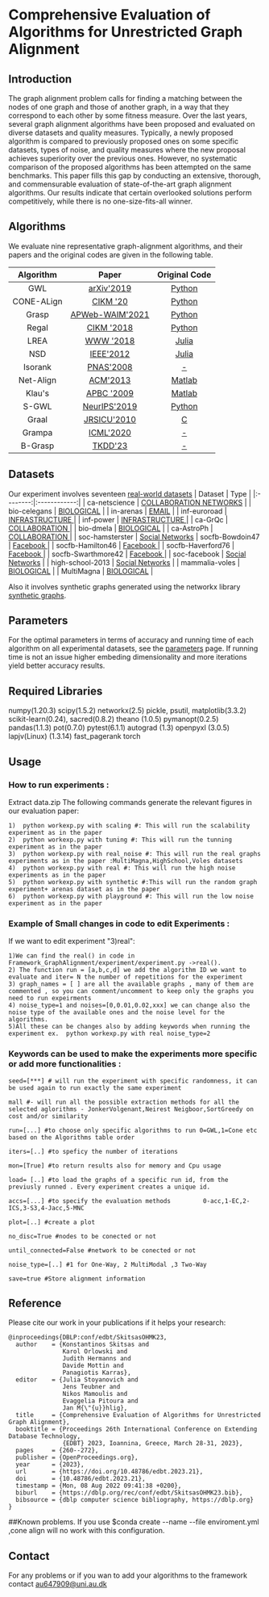 # **Comprehensive Evaluation of Algorithms for Unrestricted Graph Alignment**

## **Introduction**
The graph alignment problem calls for finding a matching between the nodes of one graph and those of another graph, in a way that they correspond to each other by some fitness measure. Over the last years, several graph alignment algorithms have been proposed and evaluated on diverse datasets and quality measures. Typically, a newly proposed algorithm is compared to previously proposed ones on some specific datasets, types of noise, and quality measures where the new proposal achieves superiority over the previous ones. However, no systematic comparison of the proposed algorithms has been attempted on the same benchmarks. This paper fills this gap by conducting an extensive, thorough, and commensurable evaluation of state-of-the-art graph alignment algorithms. Our results indicate that certain overlooked solutions perform competitively, while there is no one-size-fits-all winner.

## Algorithms

We evaluate nine representative graph-alignment algorithms, and their papers and the original codes are given in the following table.

|   Algorithm   |     Paper     |   Original Code   |
|:--------:|:------------:|:--------:|
|  GWL  |  [arXiv'2019](https://arxiv.org/abs/1901.06003)  |  [Python](https://github.com/HongtengXu/gwl)  |
|  CΟΝΕ-ALign   |  [CIKM '20](https://dl.acm.org/doi/10.1145/3340531.3412136)  | [Python](https://github.com/GemsLab/CONE-Align) |
|  Grasp        |    [APWeb-WAIM'2021](https://link.springer.com/chapter/10.1007/978-3-030-85896-4_4)    | [Python](https://github.com/juhuhu/GrASp)      |
|  Regal     |    [CIKM '2018](https://dl.acm.org/doi/10.1145/3269206.3271788)    | [Python](https://github.com/GemsLab/REGAL) |
|  LREA        |    [WWW '2018](https://dl.acm.org/doi/10.1145/3178876.3186128)    |      [Julia](https://github.com/nassarhuda/lowrank_spectral)      |
|  NSD       |    [IEEE'2012](https://ieeexplore.ieee.org/document/5975146)    | [Julia](https://github.com/nassarhuda/NetworkAlignment.jl/blob/master/src/NSD.jl) |
|  Isorank     |    [PNAS'2008](https://www.pnas.org/content/105/35/12763)    |         [-](http://cb.csail.mit.edu/cb/mna/)       |
|  Net-Align        |    [ACM'2013](https://dl.acm.org/doi/10.1145/2435209.2435212)    |[Matlab](https://www.cs.purdue.edu/homes/dgleich/codes/netalign/)      |
|  Klau's        | [APBC '2009](https://bmcbioinformatics.biomedcentral.com/articles/10.1186/1471-2105-10-S1-S59) | [Matlab](https://www.cs.purdue.edu/homes/dgleich/codes/netalign/) |
|  S-GWL        | [NeurIPS'2019](https://proceedings.neurips.cc/paper/2019/file/6e62a992c676f611616097dbea8ea030-Paper.pdf) | [Python](https://github.com/HongtengXu/s-gwl) |
| Graal        | [JRSICU'2010](https://royalsocietypublishing.org/doi/10.1098/rsif.2010.0063) | [C](http://www0.cs.ucl.ac.uk/staff/natasa/GRAAL/) |
| Grampa        | [ICML'2020](https://dl.acm.org/doi/abs/10.5555/3524938.3525218) | [-](-) |
| B-Grasp        | [TKDD'23](https://dl.acm.org/doi/full/10.1145/3561058) |[-](-) |



## Datasets

Our experiment involves seventeen [real-world datasets](https://github.com/constantinosskitsas/Framework_GraphAlignment/blob/master/data.zip)
|   Dataset   |     Type     |
|:--------:|:------------:|
|  ca-netscience  | [COLLABORATION NETWORKS](https://networkrepository.com/ca-netscience.php)  |
|  bio-celegans   |     [BIOLOGICAL](https://networkrepository.com/bio-celegans.php) |
|  in-arenas        |        [EMAIL](https://networkrepository.com/email-univ.php)      |
|  inf-euroroad        |            [INFRASTRUCTURE ](https://networkrepository.com/inf-euroroad.php)      |
|  inf-power       |         [INFRASTRUCTURE ](https://networkrepository.com/inf-power.php) |
|  ca-GrQc     | [COLLABORATION ](https://networkrepository.com/ca-GrQc.php) |
|  bio-dmela     |         [BIOLOGICAL](https://networkrepository.com/bio-dmela.php) |
|  ca-AstroPh        | [COLLABORATION ](https://networkrepository.com/ca-AstroPh.php)      |
| soc-hamsterster        |  [Social Networks](https://networkrepository.com/soc-hamsterster.php)
| socfb-Bowdoin47        |             [Facebook ](https://networkrepository.com/socfb-Bowdoin47.php)      |
|  socfb-Hamilton46       |         [Facebook ](https://networkrepository.com/socfb-Hamilton46.php) |
|  socfb-Haverford76     |           [Facebook ](https://networkrepository.com/socfb-Haverford76.php)       |
|  socfb-Swarthmore42       | [Facebook ](https://networkrepository.com/socfb-Swarthmore42.php) |
|  soc-facebook       |    [Social Networks](http://snap.stanford.edu/data/ego-Facebook.html)      |
|  high-school-2013     |           [Social Networks](http://www.sociopatterns.org/datasets/high-school-dynamic-contact-networks/)       |
|  mammalia-voles       | [BIOLOGICAL](https://royalsocietypublishing.org/doi/suppl/10.1098/rsif.2014.1004) |
|  MultiMagna       |    [BIOLOGICAL](https://www3.nd.edu/~cone/multiMAGNA++/)      |


Also it involves synthetic graphs generated using the networkx library [synthetic graphs](https://networkx.org/documentation/stable/reference/generators.html).

## Parameters

For the optimal parameters in terms of accuracy and running time of each algorithm on all experimental datasets, see the [parameters](https://github.com/constantinosskitsas/Framework_GraphAlignment/blob/master/experiment/__init__.py) page. If running time is not an issue higher embeding dimensionality and more iterations yield better accuracy results.

## Required Libraries
numpy(1.20.3)
scipy(1.5.2)
networkx(2.5)
pickle,
psutil,
matplotlib(3.3.2)
scikit-learn(0.24),
sacred(0.8.2)
theano (1.0.5)
pymanopt(0.2.5)
pandas(1.1.3)
pot(0.7.0) 
pytest(6.1.1)
autograd (1.3)
openpyxl (3.0.5)
lapjv(Linux) (1.3.14)
fast_pagerank
torch
## Usage


### How to run experiments :
Extract data.zip
The following commands generate the relevant figures in our evaluation paper: 
```shell
1)  python workexp.py with scaling #: This will run the scalability experiment as in the paper
2)  python workexp.py with tuning #: This will run the tunning experiment as in the paper
3)  python workexp.py with real_noise #: This will run the real graphs experiments as in the paper :MultiMagna,HighSchool,Voles datasets
4)  python workexp.py with real #: This will run the high noise experiments as in the paper 
5)  python workexp.py with synthetic #:This will run the random graph experiment+ arenas dataset as in the paper
6)  python workexp.py with playground #: This will run the low noise experiment as in the paper
```

### Example of Small changes in code to edit Experiments :
 If we want to edit experiment "3)real":
 ```shell
 1)We can find the real() in code in Framework_GraphAlignment/experiment/experiment.py ->real().
 2) The function run = [a,b,c,d] we add the algorithm ID we want to evaluate and iter= N the number of repetitions for the experiment
 3) graph_names = [ ] are all the available graphs , many of them are commented , so you can comment/uncomment to keep only the graphs you need to run expeirments
 4) noise_type=1 and noises=[0,0.01,0.02,xxx] we can change also the noise type of the available ones and the noise level for the algorithms.
 5)All these can be changes also by adding keywords when running the experiment ex.  python workexp.py with real noise_type=2
```
### Keywords can be used to make the experiments more specific or add more functionalities :
```shell
seed=[***] # will run the experiment with specific randomness, it can be used again to run exactly the same experiment

mall #- will run all the possible extraction methods for all the selected aglorithms - JonkerVolgenant,Neirest Neigboor,SortGreedy on cost and/or similarity

run=[...] #to choose only specific algorithms to run 0=GWL,1=Cone etc based on the Algorithms table order

iters=[..] #to speficy the number of iterations

mon=[True] #to return results also for memory and Cpu usage

load= [..] #to load the graphs of a specific run id, from the previusly runned . Every experiment creates a unique id.

accs=[...] #to specify the evaluation methods         0-acc,1-EC,2-ICS,3-S3,4-Jacc,5-MNC

plot=[..] #create a plot

no_disc=True #nodes to be conected or not

until_connected=False #network to be conected or not

noise_type=[..] #1 for One-Way, 2 MultiModal ,3 Two-Way

save=true #Store alignment information
```
## Reference

Please cite our work in your publications if it helps your research:

```
@inproceedings{DBLP:conf/edbt/SkitsasOHMK23,
  author    = {Konstantinos Skitsas and
               Karol Orlowski and
               Judith Hermanns and
               Davide Mottin and
               Panagiotis Karras},
  editor    = {Julia Stoyanovich and
               Jens Teubner and
               Nikos Mamoulis and
               Evaggelia Pitoura and
               Jan M{\"{u}}hlig},
  title     = {Comprehensive Evaluation of Algorithms for Unrestricted Graph Alignment},
  booktitle = {Proceedings 26th International Conference on Extending Database Technology,
               {EDBT} 2023, Ioannina, Greece, March 28-31, 2023},
  pages     = {260--272},
  publisher = {OpenProceedings.org},
  year      = {2023},
  url       = {https://doi.org/10.48786/edbt.2023.21},
  doi       = {10.48786/edbt.2023.21},
  timestamp = {Mon, 08 Aug 2022 09:41:38 +0200},
  biburl    = {https://dblp.org/rec/conf/edbt/SkitsasOHMK23.bib},
  bibsource = {dblp computer science bibliography, https://dblp.org}
}
```
##Known problems. If you use
$conda create --name <env> --file enviroment.yml ,cone align will no work with this configuration.
## Contact
For any problems or if you wan to add your algorithms to the framework contact au647909@uni.au.dk


